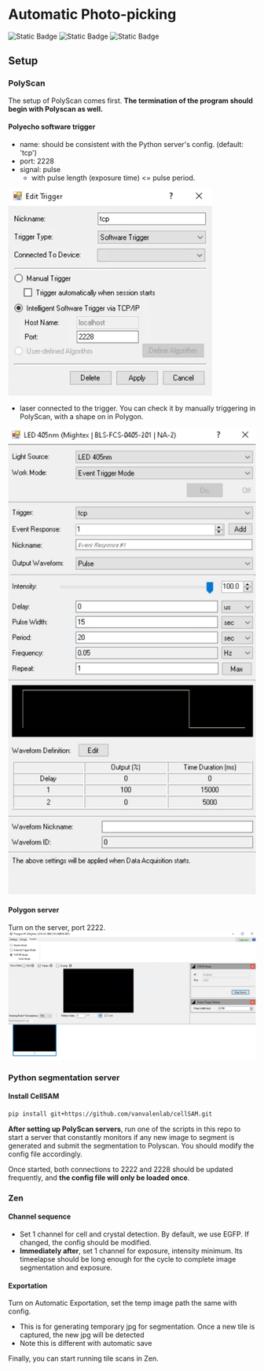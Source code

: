# Automatic Photo-picking

![Static Badge](https://img.shields.io/badge/supporting-PolyScan4-green)
![Static Badge](https://img.shields.io/badge/supporting-Zen_Blue_3.5-green)
![Static Badge](https://img.shields.io/badge/supported_by-CellSAM-blue)

## Setup

### PolyScan

The setup of PolyScan comes first. **The termination of the program should begin with Polyscan as well.**

#### Polyecho software trigger

* name: should be consistent with the Python server's config. (default: 'tcp')
* port: 2228
* signal: pulse
  * with pulse length (exposure time) <= pulse period.

![software trigger](docs/trigger.png)

* laser connected to the trigger. You can check it by manually triggering in PolyScan, with a shape on in Polygon. 

![laser](docs/laser.png)


#### Polygon server
Turn on the server, port 2222.
![polygon](docs/polygon.png)

### Python segmentation server

#### Install CellSAM

```bash
pip install git+https://github.com/vanvalenlab/cellSAM.git
```

**After setting up PolyScan servers**, run one of the scripts in this repo to start a server that constantly monitors if any new image to segment is generated and submit the segmentation to Polyscan. You should modify the config file accordingly.

Once started, both connections to 2222 and 2228 should be updated frequently, and **the config file will only be loaded once**.

### Zen

#### Channel sequence

* Set 1 channel for cell and crystal detection. By default, we use EGFP. If changed, the config should be modified.
* **Immediately after**, set 1 channel for exposure, intensity minimum. Its timeelapse should be long enough for the cycle to complete image segmentation and exposure. 

#### Exportation

Turn on Automatic Exportation, set the temp image path the same with config.
* This is for generating temporary jpg for segmentation. Once a new tile is captured, the new jpg will be detected
* Note this is different with automatic save

Finally, you can start running tile scans in Zen.